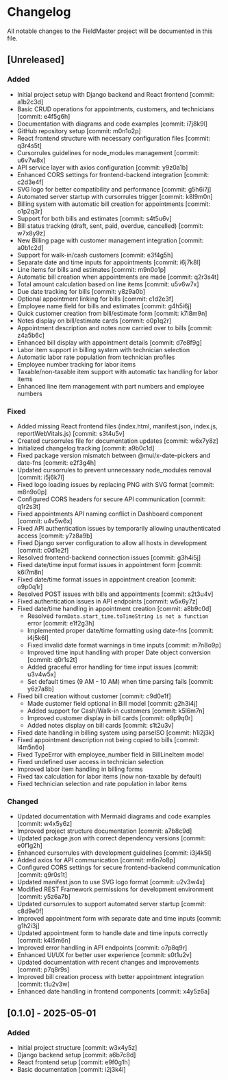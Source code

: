 # Changelog

All notable changes to the FieldMaster project will be documented in this file.

## [Unreleased]

### Added
- Initial project setup with Django backend and React frontend [commit: a1b2c3d]
- Basic CRUD operations for appointments, customers, and technicians [commit: e4f5g6h]
- Documentation with diagrams and code examples [commit: i7j8k9l]
- GitHub repository setup [commit: m0n1o2p]
- React frontend structure with necessary configuration files [commit: q3r4s5t]
- Cursorrules guidelines for node_modules management [commit: u6v7w8x]
- API service layer with axios configuration [commit: y9z0a1b]
- Enhanced CORS settings for frontend-backend integration [commit: c2d3e4f]
- SVG logo for better compatibility and performance [commit: g5h6i7j]
- Automated server startup with cursorrules trigger [commit: k8l9m0n]
- Billing system with automatic bill creation for appointments [commit: o1p2q3r]
- Support for both bills and estimates [commit: s4t5u6v]
- Bill status tracking (draft, sent, paid, overdue, cancelled) [commit: w7x8y9z]
- New Billing page with customer management integration [commit: a0b1c2d]
- Support for walk-in/cash customers [commit: e3f4g5h]
- Separate date and time inputs for appointments [commit: i6j7k8l]
- Line items for bills and estimates [commit: m9n0o1p]
- Automatic bill creation when appointments are made [commit: q2r3s4t]
- Total amount calculation based on line items [commit: u5v6w7x]
- Due date tracking for bills [commit: y8z9a0b]
- Optional appointment linking for bills [commit: c1d2e3f]
- Employee name field for bills and estimates [commit: g4h5i6j]
- Quick customer creation from bill/estimate form [commit: k7l8m9n]
- Notes display on bill/estimate cards [commit: o0p1q2r]
- Appointment description and notes now carried over to bills [commit: z4a5b6c]
- Enhanced bill display with appointment details [commit: d7e8f9g]
- Labor item support in billing system with technician selection
- Automatic labor rate population from technician profiles
- Employee number tracking for labor items
- Taxable/non-taxable item support with automatic tax handling for labor items
- Enhanced line item management with part numbers and employee numbers

### Fixed
- Added missing React frontend files (index.html, manifest.json, index.js, reportWebVitals.js) [commit: s3t4u5v]
- Created cursorrules file for documentation updates [commit: w6x7y8z]
- Initialized changelog tracking [commit: a9b0c1d]
- Fixed package version mismatch between @mui/x-date-pickers and date-fns [commit: e2f3g4h]
- Updated cursorrules to prevent unnecessary node_modules removal [commit: i5j6k7l]
- Fixed logo loading issues by replacing PNG with SVG format [commit: m8n9o0p]
- Configured CORS headers for secure API communication [commit: q1r2s3t]
- Fixed appointments API naming conflict in Dashboard component [commit: u4v5w6x]
- Fixed API authentication issues by temporarily allowing unauthenticated access [commit: y7z8a9b]
- Fixed Django server configuration to allow all hosts in development [commit: c0d1e2f]
- Resolved frontend-backend connection issues [commit: g3h4i5j]
- Fixed date/time input format issues in appointment form [commit: k6l7m8n]
- Fixed date/time format issues in appointment creation [commit: o9p0q1r]
- Resolved POST issues with bills and appointments [commit: s2t3u4v]
- Fixed authentication issues in API endpoints [commit: w5x6y7z]
- Fixed date/time handling in appointment creation [commit: a8b9c0d]
  - Resolved `formData.start_time.toTimeString is not a function` error [commit: e1f2g3h]
  - Implemented proper date/time formatting using date-fns [commit: i4j5k6l]
  - Fixed invalid date format warnings in time inputs [commit: m7n8o9p]
  - Improved time input handling with proper Date object conversion [commit: q0r1s2t]
  - Added graceful error handling for time input issues [commit: u3v4w5x]
  - Set default times (9 AM - 10 AM) when time parsing fails [commit: y6z7a8b]
- Fixed bill creation without customer [commit: c9d0e1f]
  - Made customer field optional in Bill model [commit: g2h3i4j]
  - Added support for Cash/Walk-in customers [commit: k5l6m7n]
  - Improved customer display in bill cards [commit: o8p9q0r]
  - Added notes display on bill cards [commit: s1t2u3v]
- Fixed date handling in billing system using parseISO [commit: h1i2j3k]
- Fixed appointment description not being copied to bills [commit: l4m5n6o]
- Fixed TypeError with employee_number field in BillLineItem model
- Fixed undefined user access in technician selection
- Improved labor item handling in billing forms
- Fixed tax calculation for labor items (now non-taxable by default)
- Fixed technician selection and rate population in labor items

### Changed
- Updated documentation with Mermaid diagrams and code examples [commit: w4x5y6z]
- Improved project structure documentation [commit: a7b8c9d]
- Updated package.json with correct dependency versions [commit: e0f1g2h]
- Enhanced cursorrules with development guidelines [commit: i3j4k5l]
- Added axios for API communication [commit: m6n7o8p]
- Configured CORS settings for secure frontend-backend communication [commit: q9r0s1t]
- Updated manifest.json to use SVG logo format [commit: u2v3w4x]
- Modified REST Framework permissions for development environment [commit: y5z6a7b]
- Updated cursorrules to support automated server startup [commit: c8d9e0f]
- Improved appointment form with separate date and time inputs [commit: g1h2i3j]
- Updated appointment form to handle date and time inputs correctly [commit: k4l5m6n]
- Improved error handling in API endpoints [commit: o7p8q9r]
- Enhanced UI/UX for better user experience [commit: s0t1u2v]
- Updated documentation with recent changes and improvements [commit: p7q8r9s]
- Improved bill creation process with better appointment integration [commit: t1u2v3w]
- Enhanced date handling in frontend components [commit: x4y5z6a]

## [0.1.0] - 2025-05-01

### Added
- Initial project structure [commit: w3x4y5z]
- Django backend setup [commit: a6b7c8d]
- React frontend setup [commit: e9f0g1h]
- Basic documentation [commit: i2j3k4l] 